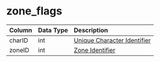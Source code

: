 # zone\_flags

| Column | Data Type | Description |
| :--- | :--- | :--- |
| charID | int | [Unique Character Identifier](https://github.com/EQEmu/docs-db-schema/tree/e0eb157dbf5563b03c0faf391abc87ec69239f4a/docs/categories/zone/character_data.md) |
| zoneID | int | [Zone Identifier](https://eqemu.gitbook.io/server/categories/zones/zone-list) |

